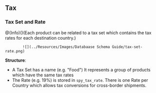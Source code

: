 ## Tax

### Tax Set and Rate

@(Info)()(Each product can be related to a tax set which contains the tax rates for each destination country.)

            ![](../Resources/Images/Databaase Schema Guide/tax-set-rate.png)

**Structure**:

* A Tax Set has a name (e.g. "Food") It represents a group of products which have the same tax rates
* The Rate (e.g. 19%) is stored in `spy_tax_rate`. There is one Rate per Country which allows tax conversions for cross-border shipments.
